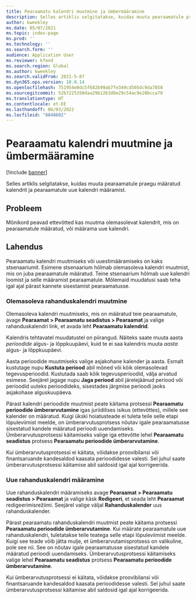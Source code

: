 ```yaml
---
title: Pearaamatu kalendri muutmine ja ümbermääramine
description: Selles artiklis selgitatakse, kuidas muuta pearaamatule praegu määratud kalendrit ja pearaamatule uue kalendri määramist.
author: kweekley
ms.date: 05/07/2021
ms.topic: index-page
ms.prod: ''
ms.technology: ''
ms.search.form: ''
audience: Application User
ms.reviewer: kfend
ms.search.region: Global
ms.author: kweekley
ms.search.validFrom: 2021-5-07
ms.dyn365.ops.version: 10.0.14
ms.openlocfilehash: 751954e0dc5f682b99ab7fe349cd505dc9da7858
ms.sourcegitcommit: 52b7225350daa29b1263d8e29c54ac9e20bcca70
ms.translationtype: HT
ms.contentlocale: et-EE
ms.lasthandoff: 06/03/2022
ms.locfileid: "8848602"
---
```

# <a name="change-or-reassign-a-ledger-calendar"></a>Pearaamatu kalendri muutmine ja ümbermääramine

[!include [banner](../includes/banner.md)]

Selles artiklis selgitatakse, kuidas muuta pearaamatule praegu määratud kalendrit ja pearaamatule uue kalendri määramist.

## <a name="issue"></a>Probleem

Mõnikord peavad ettevõtted kas muutma olemasolevat kalendrit, mis on pearaamatule määratud, või määrama uue kalendri.

## <a name="resolution"></a>Lahendus

Pearaamatu kalendri muutmiseks või uuestimääramiseks on kaks stsenaariumit. Esimene stsenaarium hõlmab olemasoleva kalendri muutmist, mis on juba pearaamatule määratud. Teine stsenaarium hõlmab uue kalendri loomist ja selle määramist pearaamatule. Mõlemaid muudatusi saab teha igal ajal pärast kannete sisestamist pearaamatusse.

### <a name="change-an-existing-fiscal-calendar"></a>Olemasoleva rahanduskalendri muutmine

Olemasoleva kalendri muutmiseks, mis on määratud teie pearaamatule, avage **Pearaamat \> Pearaamatu seadistus \> Pearaamat** ja valige rahanduskalendri link, et avada leht **Pearaamatu kalendrid**.

Kalendris tehtavatel muudatustel on piirangud. Näiteks saate muuta aasta *perioodide* algus- ja lõppkuupäevi, kuid te ei saa kalendris muuta *aasta* algus- ja lõppkuupäevi.

Aasta perioodide muutmiseks valige asjakohane kalender ja aasta. Esmalt kustutage nupu **Kustuta periood** abil mõned või kõik olemasolevad tegevusperioodid. Kustutada saab kõik tegevusperioodid, välja arvatud esimese. Seejärel jagage nupu **Jaga periood** abil järelejäänud periood või perioodid uuteks perioodideks, sisestades järgmise perioodi jaoks asjakohase alguskuupäeva.

Pärast kalendri perioodide muutmist peate käitama protsessi **Pearaamatu perioodide ümberarvutamine** igas juriidilises isikus (ettevõttes), millele see kalender on määratud. Kuigi ükski hoiatusteade ei tuleta teile selle etapi lõpuleviimist meelde, on ümberarvutusprotsess nõutav igale pearaamatusse sisestatud kandele määratud perioodi uuendamiseks. Ümberarvutusprotsessi käitamiseks valige iga ettevõtte lehel **Pearaamatu seadistus** protsess **Pearaamatu perioodide ümberarvutamine**.

Kui ümberarvutusprotsessi ei käitata, võidakse proovibilansi või finantsaruande kandesaldod kaasata perioodidesse valesti. Sel juhul saate ümberarvutusprotsessi käitamise abil saldosid igal ajal korrigeerida.

### <a name="assign-a-new-fiscal-calendar"></a>Uue rahanduskalendri määramine

Uue rahanduskalendri määramiseks avage **Pearaamat \> Pearaamatu seadistus \> Pearaamat** ja valige käsk **Redigeeri**, et seada leht **Pearaamat** redigeerimisrežiimi. Seejärel valige väljal **Rahanduskalender** uus rahanduskalender.

Pärast pearaamatu rahanduskalendri muutmist peate käitama protsessi **Pearaamatu perioodide ümberarvutamine**. Kui määrate pearaamatule uue rahanduskalendri, tuletatakse teile teatega selle etapi lõpuleviimist meelde. Kuigi see teade võib jätta mulje, et ümberarvutamisprotsess on valikuline, pole see nii. See on nõutav igale pearaamatusse sisestatud kandele määratud perioodi uuendamiseks. Ümberarvutusprotsessi käitamiseks valige lehel **Pearaamatu seadistus** protsess **Pearaamatu perioodide ümberarvutamine**.

Kui ümberarvutusprotsessi ei käitata, võidakse proovibilansi või finantsaruande kandesaldod kaasata perioodidesse valesti. Sel juhul saate ümberarvutusprotsessi käitamise abil saldosid igal ajal korrigeerida.
